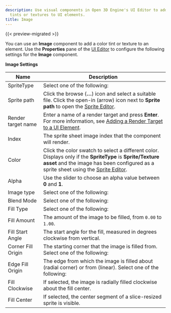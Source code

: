 ```yaml
---
description: Use visual components in Open 3D Engine's UI Editor to add color
  tints or textures to UI elements.
title: Image
---
```


{{< preview-migrated >}}

You can use an **Image** component to add a color tint or texture to an element. Use the **Properties** pane of the [UI Editor](/docs/userguide/ui/editor/using) to configure the following settings for the **Image** component.

**Image Settings**

| Name | Description |
| --- | --- |
| SpriteType |  Select one of the following:   |
| Sprite path |  Click the browse \(**…**\) icon and select a suitable file. Click the open\-in \(arrow\) icon next to **Sprite path** to open the [Sprite Editor](/docs/user-guide/interactivity/user-interface/editor/sprite-editor.md).  |
| Render target name |  Enter a name of a render target and press **Enter**. For more information, see [Adding a Render Target to a UI Element](/docs/userguide/components/render-to-texture#adding-render-target-to-UI-element).  |
| Index |  The sprite sheet image index that the component will render.  |
| Color |  Click the color swatch to select a different color.  Displays only if the **SpriteType** is **Sprite/Texture asset** and the image has been configured as a sprite sheet using the [Sprite Editor](/docs/user-guide/interactivity/user-interface/editor/sprite-editor.md).  |
| Alpha |  Use the slider to choose an alpha value between **0** and **1**.  |
| Image type |  Select one of the following:    |
| Blend Mode |  Select one of the following:    |
| Fill Type |  Select one of the following:    |
| Fill Amount |  The amount of the image to be filled, from `0.00` to `1.00`.  |
| Fill Start Angle |  The start angle for the fill, measured in degrees clockwise from vertical.  |
| Corner Fill Origin |  The starting corner that the image is filled from. Select one of the following:   |
| Edge Fill Origin |  The edge from which the image is filled about \(radial corner\) or from \(linear\). Select one of the following:   |
| Fill Clockwise |  If selected, the image is radially filled clockwise about the fill center.  |
| Fill Center |  If selected, the center segment of a slice\-resized sprite is visible.  |
